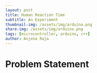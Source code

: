 ```yaml
---
layout: post
title: Human Reaction Time
subtitle: An Experiment
thumbnail-img: /assets/img/arduino.png
share-img: /assets/img/arduino.png
tags: [microcontroller, arduino, c++]
author: Anjena Raja
---
```


# Problem Statement
